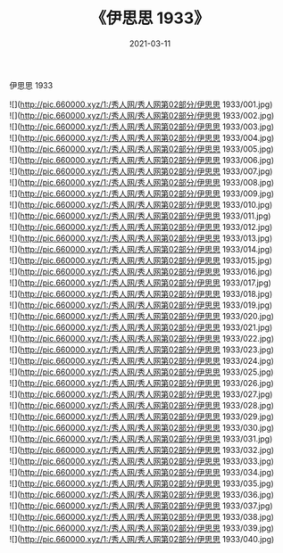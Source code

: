 ﻿---
layout: post
title:  《伊思思 1933》
date:   2021-03-11
img: http://pic.660000.xyz/1:/秀人网/秀人网第02部分/伊思思 1933/000.jpg
categories: [美女, 清纯, 唯美]
---

伊思思 1933

  ![](http://pic.660000.xyz/1:/秀人网/秀人网第02部分/伊思思 1933/001.jpg) <br> ![](http://pic.660000.xyz/1:/秀人网/秀人网第02部分/伊思思 1933/002.jpg) <br> ![](http://pic.660000.xyz/1:/秀人网/秀人网第02部分/伊思思 1933/003.jpg) <br> ![](http://pic.660000.xyz/1:/秀人网/秀人网第02部分/伊思思 1933/004.jpg) <br> ![](http://pic.660000.xyz/1:/秀人网/秀人网第02部分/伊思思 1933/005.jpg) <br> ![](http://pic.660000.xyz/1:/秀人网/秀人网第02部分/伊思思 1933/006.jpg) <br> ![](http://pic.660000.xyz/1:/秀人网/秀人网第02部分/伊思思 1933/007.jpg) <br> ![](http://pic.660000.xyz/1:/秀人网/秀人网第02部分/伊思思 1933/008.jpg) <br> ![](http://pic.660000.xyz/1:/秀人网/秀人网第02部分/伊思思 1933/009.jpg) <br> ![](http://pic.660000.xyz/1:/秀人网/秀人网第02部分/伊思思 1933/010.jpg) <br> ![](http://pic.660000.xyz/1:/秀人网/秀人网第02部分/伊思思 1933/011.jpg) <br> ![](http://pic.660000.xyz/1:/秀人网/秀人网第02部分/伊思思 1933/012.jpg) <br> ![](http://pic.660000.xyz/1:/秀人网/秀人网第02部分/伊思思 1933/013.jpg) <br> ![](http://pic.660000.xyz/1:/秀人网/秀人网第02部分/伊思思 1933/014.jpg) <br> ![](http://pic.660000.xyz/1:/秀人网/秀人网第02部分/伊思思 1933/015.jpg) <br> ![](http://pic.660000.xyz/1:/秀人网/秀人网第02部分/伊思思 1933/016.jpg) <br> ![](http://pic.660000.xyz/1:/秀人网/秀人网第02部分/伊思思 1933/017.jpg) <br> ![](http://pic.660000.xyz/1:/秀人网/秀人网第02部分/伊思思 1933/018.jpg) <br> ![](http://pic.660000.xyz/1:/秀人网/秀人网第02部分/伊思思 1933/019.jpg) <br> ![](http://pic.660000.xyz/1:/秀人网/秀人网第02部分/伊思思 1933/020.jpg) <br> ![](http://pic.660000.xyz/1:/秀人网/秀人网第02部分/伊思思 1933/021.jpg) <br> ![](http://pic.660000.xyz/1:/秀人网/秀人网第02部分/伊思思 1933/022.jpg) <br> ![](http://pic.660000.xyz/1:/秀人网/秀人网第02部分/伊思思 1933/023.jpg) <br> ![](http://pic.660000.xyz/1:/秀人网/秀人网第02部分/伊思思 1933/024.jpg) <br> ![](http://pic.660000.xyz/1:/秀人网/秀人网第02部分/伊思思 1933/025.jpg) <br> ![](http://pic.660000.xyz/1:/秀人网/秀人网第02部分/伊思思 1933/026.jpg) <br> ![](http://pic.660000.xyz/1:/秀人网/秀人网第02部分/伊思思 1933/027.jpg) <br> ![](http://pic.660000.xyz/1:/秀人网/秀人网第02部分/伊思思 1933/028.jpg) <br> ![](http://pic.660000.xyz/1:/秀人网/秀人网第02部分/伊思思 1933/029.jpg) <br> ![](http://pic.660000.xyz/1:/秀人网/秀人网第02部分/伊思思 1933/030.jpg) <br> ![](http://pic.660000.xyz/1:/秀人网/秀人网第02部分/伊思思 1933/031.jpg) <br> ![](http://pic.660000.xyz/1:/秀人网/秀人网第02部分/伊思思 1933/032.jpg) <br> ![](http://pic.660000.xyz/1:/秀人网/秀人网第02部分/伊思思 1933/033.jpg) <br> ![](http://pic.660000.xyz/1:/秀人网/秀人网第02部分/伊思思 1933/034.jpg) <br> ![](http://pic.660000.xyz/1:/秀人网/秀人网第02部分/伊思思 1933/035.jpg) <br> ![](http://pic.660000.xyz/1:/秀人网/秀人网第02部分/伊思思 1933/036.jpg) <br> ![](http://pic.660000.xyz/1:/秀人网/秀人网第02部分/伊思思 1933/037.jpg) <br> ![](http://pic.660000.xyz/1:/秀人网/秀人网第02部分/伊思思 1933/038.jpg) <br> ![](http://pic.660000.xyz/1:/秀人网/秀人网第02部分/伊思思 1933/039.jpg) <br> ![](http://pic.660000.xyz/1:/秀人网/秀人网第02部分/伊思思 1933/040.jpg) <br>